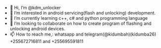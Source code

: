 - 👋 Hi, I’m @kdm_unlocker
- 👀 I’m interested in android servicing(flash and unlocking) development.
- 🌱 I’m currently learning c++, c# and python programming language
- 💞️ I’m looking to collaborate on how to create program of flashing and unlocking android devices.
- 📫 How to reach me,: whatsapp and telegram(@kidumbah)(kidumba26) +255672716811 and +255695591811

<!---
kidumba/kidumba is a ✨ special ✨ repository because its `README.md` (this file) appears on your GitHub profile.
You can click the Preview link to take a look at your changes.
--->
